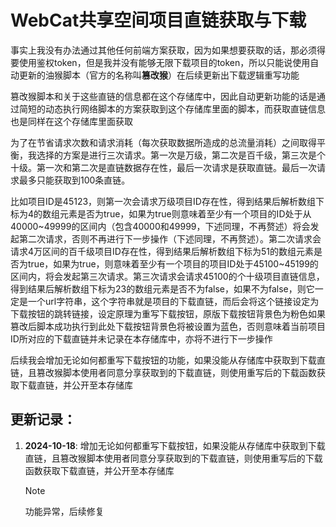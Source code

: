 # WebCat共享空间项目直链获取与下载

事实上我没有办法通过其他任何前端方案获取，因为如果想要获取的话，那必须得要使用鉴权token，但是我并没有能够无限下载项目的token，所以只能说使用自动更新的油猴脚本（官方的名称叫**篡改猴**）在后续更新出下载逻辑重写功能

篡改猴脚本和关于这些直链的信息都在这个存储库中，因此自动更新功能的话是通过简短的动态执行网络脚本的方案获取到这个存储库里面的脚本，而获取直链信息也是同样在这个存储库里面获取

为了在节省请求次数和请求消耗（每次获取数据所造成的总流量消耗）之间取得平衡，我选择的方案是进行三次请求。第一次是万级，第二次是百千级，第三次是个十级。第一次和第二次是直链数据存在性，最后一次请求是获取直链。最后一次请求最多只能获取到100条直链。

比如项目ID是45123，则第一次会请求万级项目ID存在性，得到结果后解析数组下标为4的数组元素是否为true，如果为true则意味着至少有一个项目的ID处于从40000\~49999的区间内（包含40000和49999，下述同理，不再赘述）将会发起第二次请求，否则不再进行下一步操作（下述同理，不再赘述）。第二次请求会请求4万区间的百千级项目ID存在性，得到结果后解析数组下标为51的数组元素是否为true，如果为true，则意味着至少有一个项目的项目ID处于45100\~45199的区间内，将会发起第三次请求。第三次请求会请求45100的个十级项目直链信息，得到结果后解析数组下标为23的数组元素是否不为false，如果不为false，则它一定是一个url字符串，这个字符串就是项目的下载直链，而后会将这个链接设定为下载按钮的跳转链接，设定原理为重写下载按钮，原版下载按钮背景色为粉色如果篡改后脚本成功执行到此处下载按钮背景色将被设置为蓝色，否则意味着当前项目ID所对应的下载直链并未记录在本存储库中，亦将不进行下一步操作

后续我会增加无论如何都重写下载按钮的功能，如果没能从存储库中获取到下载直链，且篡改猴脚本使用者同意分享获取到的下载直链，则使用重写后的下载函数获取下载直链，并公开至本存储库

## 更新记录：

1. **2024-10-18**: 
	增加无论如何都重写下载按钮，如果没能从存储库中获取到下载直链，且篡改猴脚本使用者同意分享获取到的下载直链，则使用重写后的下载函数获取下载直链，并公开至本存储库
	> [!NOTE]
	> 功能异常，后续修复
